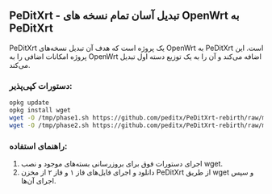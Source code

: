 ## PeDitXrt - تبدیل آسان تمام نسخه های OpenWrt به PeDitXrt

PeDitXrt یک پروژه است که هدف آن تبدیل نسخه‌های OpenWrt به PeDitXrt است. این پروژه امکانات اضافی را به OpenWrt اضافه می‌کند و آن را به یک توزیع دسته اول تبدیل می‌کند.

### دستورات کپی‌پذیر:

```bash
opkg update
opkg install wget
wget -O /tmp/phase1.sh https://github.com/peditx/PeDitXrt-rebirth/raw/main/phase1.sh && sh /tmp/phase1.sh
wget -O /tmp/phase2.sh https://github.com/peditx/PeDitXrt-rebirth/raw/main/phase2.sh && sh /tmp/phase2.sh
```

### راهنمای استفاده:

1. اجرای دستورات فوق برای بروزرسانی بسته‌های موجود و نصب wget.
2. دانلود و اجرای فایل‌های فاز ۱ و فاز ۲ از مخزن PeDitXrt از طریق wget و سپس اجرای آن‌ها.
